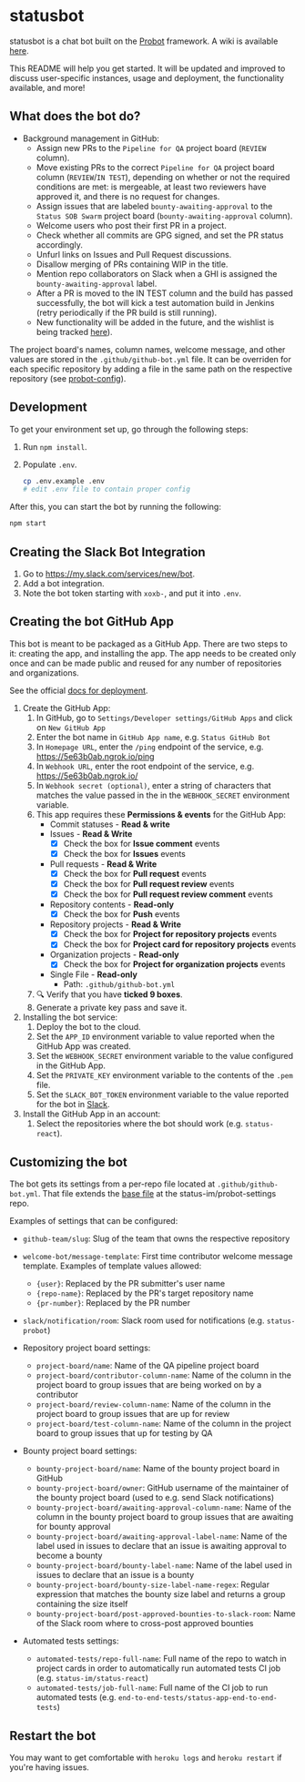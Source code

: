 # statusbot

statusbot is a chat bot built on the [Probot][probot] framework. A wiki is available [here][wiki].

This README will help you get started. It will be updated and improved
to discuss user-specific instances, usage and deployment, the functionality 
available, and more!

[probot]: https://probot.github.io/docs/deployment/
[wiki]: https://wiki.status.im/GitHub_bot

## What does the bot do?

- Background management in GitHub:
  - Assign new PRs to the `Pipeline for QA` project board (`REVIEW` column).
  - Move existing PRs to the correct `Pipeline for QA` project board column (`REVIEW`/`IN TEST`), depending on whether or not the required conditions are met: is mergeable, at least two reviewers have approved it, and there is no request for changes.
  - Assign issues that are labeled `bounty-awaiting-approval` to the `Status SOB Swarm` project board (`bounty-awaiting-approval` column).
  - Welcome users who post their first PR in a project.
  - Check whether all commits are GPG signed, and set the PR status accordingly.
  - Unfurl links on Issues and Pull Request discussions.
  - Disallow merging of PRs containing WIP in the title.
  - Mention repo collaborators on Slack when a GHI is assigned the `bounty-awaiting-approval` label.
  - After a PR is moved to the IN TEST column and the build has passed successfully, the bot will kick a test automation build in Jenkins (retry periodically if the PR build is still running).
  - New functionality will be added in the future, and the wishlist is being tracked [here](https://docs.google.com/document/d/19NZEJ453av-owAEBXcIPjavbGKMBFlfVcwsuQ_ORzR4/)).

The project board's names, column names, welcome message, and other values are stored in the `.github/github-bot.yml` file. It can be overriden for each specific repository by adding a file in the same path on the respective repository (see [probot-config](https://github.com/getsentry/probot-config)).

## Development

To get your environment set up, go through the following steps:

1. Run `npm install`.
2. Populate `.env`.

   ```sh
   cp .env.example .env
   # edit .env file to contain proper config
   ```

After this, you can start the bot by running the following:
```sh
npm start
```

## Creating the Slack Bot Integration

1. Go to https://my.slack.com/services/new/bot.
2. Add a bot integration.
3. Note the bot token starting with `xoxb-`, and put it into `.env`.

## Creating the bot GitHub App

This bot is meant to be packaged as a GitHub App. There are two steps to it: creating the app, and installing the app. The app needs to be created only once and can be made public and reused for any number of repositories and organizations.

See the official [docs for deployment](https://probot.github.io/docs/deployment/).

1. Create the GitHub App:
    1. In GitHub, go to `Settings/Developer settings/GitHub Apps` and click on `New GitHub App`
    1. Enter the bot name in `GitHub App name`, e.g. `Status GitHub Bot`
    1. In `Homepage URL`, enter the `/ping` endpoint of the service, e.g. https://5e63b0ab.ngrok.io/ping
    1. In `Webhook URL`, enter the root endpoint of the service, e.g. https://5e63b0ab.ngrok.io/
    1. In `Webhook secret (optional)`, enter a string of characters that matches the value passed in the in the `WEBHOOK_SECRET` environment variable.
    1. This app requires these **Permissions & events** for the GitHub App:
        - Commit statuses - **Read & write**
        - Issues - **Read & Write**
            - [x] Check the box for **Issue comment** events
            - [x] Check the box for **Issues** events
        - Pull requests - **Read & Write**
            - [x] Check the box for **Pull request** events
            - [x] Check the box for **Pull request review** events
            - [x] Check the box for **Pull request review comment** events
        - Repository contents - **Read-only**
            - [x] Check the box for **Push** events
        - Repository projects - **Read & Write**
            - [x] Check the box for **Project for repository projects** events
            - [x] Check the box for **Project card for repository projects** events
        - Organization projects - **Read-only**
            - [x] Check the box for **Project for organization projects** events
        - Single File - **Read-only**
            - Path: `.github/github-bot.yml`
    1. 🔍  Verify that you have **ticked 9 boxes**.
    1. Generate a private key pass and save it.
1. Installing the bot service:
    1. Deploy the bot to the cloud.
    1. Set the `APP_ID` environment variable to value reported when the GitHub App was created.
    1. Set the `WEBHOOK_SECRET` environment variable to the value configured in the GitHub App.
    1. Set the `PRIVATE_KEY` environment variable to the contents of the `.pem` file.
    1. Set the `SLACK_BOT_TOKEN` environment variable to the value reported for the bot in [Slack](https://status-im.slack.com/apps/).
1. Install the GitHub App in an account:
    1. Select the repositories where the bot should work (e.g. `status-react`).

## Customizing the bot

The bot gets its settings from a per-repo file located at `.github/github-bot.yml`. That file extends the [base file](https://github.com/status-im/probot-settings/blob/master/.github/github-bot.yml) at the status-im/probot-settings repo.

Examples of settings that can be configured:

- `github-team/slug`: Slug of the team that owns the respective repository
- `welcome-bot/message-template`: First time contributor welcome message template. Examples of template values allowed:

  - `{user}`: Replaced by the PR submitter's user name
  - `{repo-name}`: Replaced by the PR's target repository name
  - `{pr-number}`: Replaced by the PR number

- `slack/notification/room`: Slack room used for notifications (e.g. `status-probot`)

- Repository project board settings:

  - `project-board/name`: Name of the QA pipeline project board
  - `project-board/contributor-column-name`: Name of the column in the project board to group issues that are being worked on by a contributor
  - `project-board/review-column-name`: Name of the column in the project board to group issues that are up for review
  - `project-board/test-column-name`: Name of the column in the project board to group issues that up for testing by QA

- Bounty project board settings:

  - `bounty-project-board/name`: Name of the bounty project board in GitHub
  - `bounty-project-board/owner`: GitHub username of the maintainer of the bounty project board (used to e.g. send Slack notifications)
  - `bounty-project-board/awaiting-approval-column-name`: Name of the column in the bounty project board to group issues that are awaiting for bounty approval
  - `bounty-project-board/awaiting-approval-label-name`: Name of the label used in issues to declare that an issue is awaiting approval to become a bounty
  - `bounty-project-board/bounty-label-name`: Name of the label used in issues to declare that an issue is a bounty
  - `bounty-project-board/bounty-size-label-name-regex`: Regular expression that matches the bounty size label and returns a group containing the size itself
  - `bounty-project-board/post-approved-bounties-to-slack-room`: Name of the Slack room where to cross-post approved bounties 

- Automated tests settings:
  - `automated-tests/repo-full-name`: Full name of the repo to watch in project cards in order to automatically run automated tests CI job (e.g. `status-im/status-react`)
  - `automated-tests/job-full-name`: Full name of the CI job to run automated tests (e.g. `end-to-end-tests/status-app-end-to-end-tests`)

## Restart the bot

You may want to get comfortable with `heroku logs` and `heroku restart` if
you're having issues.
